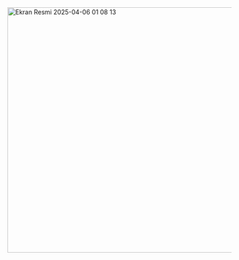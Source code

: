 <img width="551" alt="Ekran Resmi 2025-04-06 01 08 13" src="https://github.com/user-attachments/assets/1b1d7776-c765-4253-a763-156bffee6247" />
